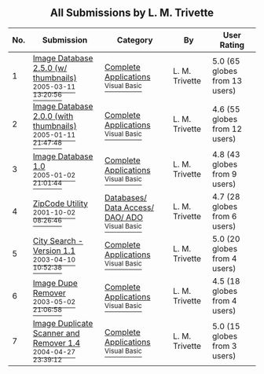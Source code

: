 ﻿<div align="center">

## All Submissions by L\. M\. Trivette 

</div>

No.  | Submission | Category | By   | User Rating
---- | ---------- | -------- | ---- | -----------
1 | [Image Database 2\.5\.0 \(w/ thumbnails\)<br /><sup>2005-03-11 13:20:56</sup>](https://github.com/Planet-Source-Code/l-m-trivette-image-database-2-5-0-w-thumbnails__1-59422) | [Complete Applications<br /><sup>Visual Basic</sup>](../ByCategory/complete-applications__1-27.md) | L\. M\. Trivette  | 5.0 (65 globes from 13 users)
2 | [Image Database 2\.0\.0 \(with thumbnails\)<br /><sup>2005-01-11 21:47:48</sup>](https://github.com/Planet-Source-Code/l-m-trivette-image-database-2-0-0-with-thumbnails__1-58239) | [Complete Applications<br /><sup>Visual Basic</sup>](../ByCategory/complete-applications__1-27.md) | L\. M\. Trivette  | 4.6 (55 globes from 12 users)
3 | [Image Database 1\.0<br /><sup>2005-01-02 21:01:44</sup>](https://github.com/Planet-Source-Code/l-m-trivette-image-database-1-0__1-58070) | [Complete Applications<br /><sup>Visual Basic</sup>](../ByCategory/complete-applications__1-27.md) | L\. M\. Trivette  | 4.8 (43 globes from 9 users)
4 | [ZipCode Utility<br /><sup>2001-10-02 08:26:46</sup>](https://github.com/Planet-Source-Code/l-m-trivette-zipcode-utility__1-27725) | [Databases/ Data Access/ DAO/ ADO<br /><sup>Visual Basic</sup>](../ByCategory/databases-data-access-dao-ado__1-6.md) | L\. M\. Trivette  | 4.7 (28 globes from 6 users)
5 | [City Search \- Version 1\.1<br /><sup>2003-04-10 10:52:38</sup>](https://github.com/Planet-Source-Code/l-m-trivette-city-search-version-1-1__1-44654) | [Complete Applications<br /><sup>Visual Basic</sup>](../ByCategory/complete-applications__1-27.md) | L\. M\. Trivette  | 5.0 (20 globes from 4 users)
6 | [Image Dupe Remover<br /><sup>2003-05-02 21:06:58</sup>](https://github.com/Planet-Source-Code/l-m-trivette-image-dupe-remover__1-45199) | [Complete Applications<br /><sup>Visual Basic</sup>](../ByCategory/complete-applications__1-27.md) | L\. M\. Trivette  | 4.5 (18 globes from 4 users)
7 | [Image Duplicate Scanner and Remover 1\.4<br /><sup>2004-04-27 23:39:12</sup>](https://github.com/Planet-Source-Code/l-m-trivette-image-duplicate-scanner-and-remover-1-4__1-53438) | [Complete Applications<br /><sup>Visual Basic</sup>](../ByCategory/complete-applications__1-27.md) | L\. M\. Trivette  | 5.0 (15 globes from 3 users)

